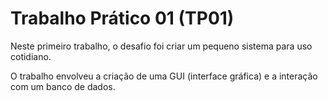 # Trabalho Prático 01 (TP01)

Neste primeiro trabalho, o desafio foi criar um pequeno sistema para uso cotidiano.

O trabalho envolveu a criação de uma GUI (interface gráfica) e a interação com um banco de dados.
